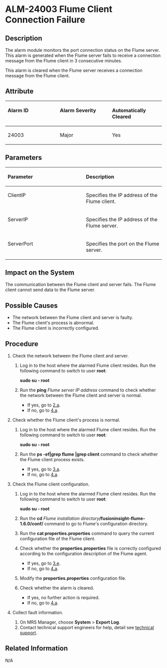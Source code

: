 # ALM-24003 Flume Client Connection Failure<a name="EN-US_TOPIC_0125376062"></a>

## Description<a name="s86d9374a664c4d1a813bffb40f845179"></a>

The alarm module monitors the port connection status on the Flume server. This alarm is generated when the Flume server fails to receive a connection message from the Flume client in 3 consecutive minutes.

This alarm is cleared when the Flume server receives a connection message from the Flume client.

## Attribute<a name="s2e07bbc9d7bc4a40925cec3416af7c67"></a>

<a name="tf77208f57fbf4d63b02681071cef8d55"></a>
<table><thead align="left"><tr id="r98950981343b4f5e8da83aa4f8312b9d"><th class="cellrowborder" valign="top" width="33.33333333333333%" id="mcps1.1.4.1.1"><p id="aa36ddd1a39554a199a248bc9f65e8f70"><a name="aa36ddd1a39554a199a248bc9f65e8f70"></a><a name="aa36ddd1a39554a199a248bc9f65e8f70"></a><strong id="abdb291b880b64cb7a28fb3c105e3838c"><a name="abdb291b880b64cb7a28fb3c105e3838c"></a><a name="abdb291b880b64cb7a28fb3c105e3838c"></a>Alarm ID</strong></p>
</th>
<th class="cellrowborder" valign="top" width="33.33333333333333%" id="mcps1.1.4.1.2"><p id="a3e7cc104a53840188fca048f5117d0af"><a name="a3e7cc104a53840188fca048f5117d0af"></a><a name="a3e7cc104a53840188fca048f5117d0af"></a><strong id="adce282f722c04ada9f66e1da7b5007e6"><a name="adce282f722c04ada9f66e1da7b5007e6"></a><a name="adce282f722c04ada9f66e1da7b5007e6"></a>Alarm Severity</strong></p>
</th>
<th class="cellrowborder" valign="top" width="33.33333333333333%" id="mcps1.1.4.1.3"><p id="a9ee8965c634b414a99dc2cbb5810c194"><a name="a9ee8965c634b414a99dc2cbb5810c194"></a><a name="a9ee8965c634b414a99dc2cbb5810c194"></a><strong id="afe1b441fac4b4305bb557282739c84eb"><a name="afe1b441fac4b4305bb557282739c84eb"></a><a name="afe1b441fac4b4305bb557282739c84eb"></a>Automatically Cleared</strong></p>
</th>
</tr>
</thead>
<tbody><tr id="raf0b486824f14f1c87d17462982f087b"><td class="cellrowborder" valign="top" width="33.33333333333333%" headers="mcps1.1.4.1.1 "><p id="a8666162603b44b4d98b66bcad087b5c1"><a name="a8666162603b44b4d98b66bcad087b5c1"></a><a name="a8666162603b44b4d98b66bcad087b5c1"></a>24003</p>
</td>
<td class="cellrowborder" valign="top" width="33.33333333333333%" headers="mcps1.1.4.1.2 "><p id="afb77631bc27545dfb951821b455a5cca"><a name="afb77631bc27545dfb951821b455a5cca"></a><a name="afb77631bc27545dfb951821b455a5cca"></a>Major</p>
</td>
<td class="cellrowborder" valign="top" width="33.33333333333333%" headers="mcps1.1.4.1.3 "><p id="a494698839be34bde8427f391189779d8"><a name="a494698839be34bde8427f391189779d8"></a><a name="a494698839be34bde8427f391189779d8"></a>Yes</p>
</td>
</tr>
</tbody>
</table>

## Parameters<a name="sebf6c94f77f04527b339e093ba4efc17"></a>

<a name="t8a0a6fd6b8a5478fbcb7984e7b14bd70"></a>
<table><thead align="left"><tr id="r00f1f520c1be4e9396d7db8f276b6235"><th class="cellrowborder" valign="top" width="50%" id="mcps1.1.3.1.1"><p id="a0048db6bd279428396b009587198fe42"><a name="a0048db6bd279428396b009587198fe42"></a><a name="a0048db6bd279428396b009587198fe42"></a><strong id="a8cde74eb89b34ae3ab18ffb25047ac49"><a name="a8cde74eb89b34ae3ab18ffb25047ac49"></a><a name="a8cde74eb89b34ae3ab18ffb25047ac49"></a>Parameter</strong></p>
</th>
<th class="cellrowborder" valign="top" width="50%" id="mcps1.1.3.1.2"><p id="a7eb94e83f93d48f9a0628837ab30a532"><a name="a7eb94e83f93d48f9a0628837ab30a532"></a><a name="a7eb94e83f93d48f9a0628837ab30a532"></a><strong id="a3b9d4e78c1a0490790a13850de4c5d2b"><a name="a3b9d4e78c1a0490790a13850de4c5d2b"></a><a name="a3b9d4e78c1a0490790a13850de4c5d2b"></a>Description</strong></p>
</th>
</tr>
</thead>
<tbody><tr id="r5b643b26f54849ecb057843502d11f83"><td class="cellrowborder" valign="top" width="50%" headers="mcps1.1.3.1.1 "><p id="a663066f739f84a5496406249e749fbb5"><a name="a663066f739f84a5496406249e749fbb5"></a><a name="a663066f739f84a5496406249e749fbb5"></a>ClientIP</p>
</td>
<td class="cellrowborder" valign="top" width="50%" headers="mcps1.1.3.1.2 "><p id="adebcf2c64ff2492ba28004e96e698313"><a name="adebcf2c64ff2492ba28004e96e698313"></a><a name="adebcf2c64ff2492ba28004e96e698313"></a>Specifies the IP address of the Flume client.</p>
</td>
</tr>
<tr id="r8b8cb7b827c84704b490a58e4da6fba7"><td class="cellrowborder" valign="top" width="50%" headers="mcps1.1.3.1.1 "><p id="a859680a967414bb1bc22f4a8fe80eb63"><a name="a859680a967414bb1bc22f4a8fe80eb63"></a><a name="a859680a967414bb1bc22f4a8fe80eb63"></a>ServerIP</p>
</td>
<td class="cellrowborder" valign="top" width="50%" headers="mcps1.1.3.1.2 "><p id="a5d5c46a947d942ca8a237b466484625a"><a name="a5d5c46a947d942ca8a237b466484625a"></a><a name="a5d5c46a947d942ca8a237b466484625a"></a>Specifies the IP address of the Flume server.</p>
</td>
</tr>
<tr id="r748a53a5066446c3adcfbe01b9e2d374"><td class="cellrowborder" valign="top" width="50%" headers="mcps1.1.3.1.1 "><p id="en-us_topic_0054336021_p720032162819"><a name="en-us_topic_0054336021_p720032162819"></a><a name="en-us_topic_0054336021_p720032162819"></a>ServerPort</p>
</td>
<td class="cellrowborder" valign="top" width="50%" headers="mcps1.1.3.1.2 "><p id="aa948a068a88a4b178f6da0cda3fcefeb"><a name="aa948a068a88a4b178f6da0cda3fcefeb"></a><a name="aa948a068a88a4b178f6da0cda3fcefeb"></a>Specifies the port on the Flume server.</p>
</td>
</tr>
</tbody>
</table>

## Impact on the System<a name="s058a33b08f1243aaab9495007528df13"></a>

The communication between the Flume client and server fails. The Flume client cannot send data to the Flume server.

## Possible Causes<a name="s6f4e0c2d547c457ab0f1b0377d5f4f21"></a>

-   The network between the Flume client and server is faulty.
-   The Flume client's process is abnormal.
-   The Flume client is incorrectly configured.

## Procedure<a name="s847690158a184e80b5b3a32f88a06ff3"></a>

1.  Check the network between the Flume client and server.
    1.  Log in to the host where the alarmed Flume client resides. Run the following command to switch to user  **root**:

        **sudo su - root**

    2.  Run the  **ping** _Flume server IP address_  command to check whether the network between the Flume client and server is normal.
        -   If yes, go to  [2.a](#l0888a1fa16174b3f88fb78a4d974dc60).
        -   If no, go to  [4.a](#lca6cf9497b1041bcb641c7852c2cc969).

2.  Check whether the Flume client's process is normal.
    1.  <a name="l0888a1fa16174b3f88fb78a4d974dc60"></a>Log in to the host where the alarmed Flume client resides. Run the following command to switch to user  **root**:

        **sudo su - root**

    2.  Run the  **ps -ef|grep flume |grep client**  command to check whether the Flume client process exists.
        -   If yes, go to  [3.a](#l8f04b4e819964b81979cfd34ecad3c07).
        -   If no, go to  [4.a](#lca6cf9497b1041bcb641c7852c2cc969).

3.  Check the Flume client configuration.
    1.  <a name="l8f04b4e819964b81979cfd34ecad3c07"></a>Log in to the host where the alarmed Flume client resides. Run the following command to switch to user  **root**:

        **sudo su - root**

    2.  Run the  **cd** _Flume installation directory_**/fusioninsight-flume-1.6.0/conf/**  command to go to Flume's configuration directory.
    3.  Run the  **cat properties.properties**  command to query the current configuration file of the Flume client.
    4.  Check whether the  **properties.properties**  file is correctly configured according to the configuration description of the Flume agent.
        -   If yes, go to  [3.e](#l841615bc0da34d31aac9fc79fd70c4f8).
        -   If no, go to  [4.a](#lca6cf9497b1041bcb641c7852c2cc969).

    5.  <a name="l841615bc0da34d31aac9fc79fd70c4f8"></a>Modify the  **properties.properties**  configuration file.
    6.  Check whether the alarm is cleared.
        -   If yes, no further action is required.
        -   If no, go to  [4.a](#lca6cf9497b1041bcb641c7852c2cc969).

4.  Collect fault information.
    1.  <a name="lca6cf9497b1041bcb641c7852c2cc969"></a>On MRS Manager, choose  **System**  \>  **Export Log**.
    2.  Contact technical support engineers for help, detail see  [technical support](https://docs.otc.t-systems.com/en-us/public/learnmore.html).


## Related Information<a name="sd5bf3a9eb50f41c797d75881447f264f"></a>

N/A

